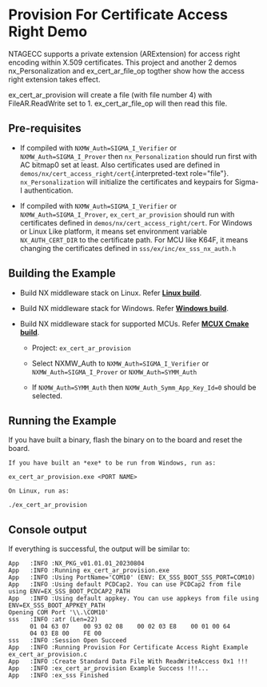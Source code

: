 # Provision For Certificate Access Right Demo

NTAGECC supports a private extension (ARExtension) for access right
encoding within X.509 certificates. This project and another 2 demos
nx_Personalization and ex_cert_ar_file_op togther show how the
access right extension takes effect.

ex_cert_ar_provision will create a file (with file number 4) with
FileAR.ReadWrite set to 1. ex_cert_ar_file_op will then read this
file.

## Pre-requisites

-   If compiled with `NXMW_Auth=SIGMA_I_Verifier` or
    `NXMW_Auth=SIGMA_I_Prover` then `nx_Personalization` should run
    first with AC bitmap0 set at least. Also certificates used are
    defined in `demos/nx/cert_access_right/cert`{.interpreted-text
    role="file"}. `nx_Personalization` will initialize the certificates
    and keypairs for Sigma-I authentication.

-   If compiled with `NXMW_Auth=SIGMA_I_Verifier` or
    `NXMW_Auth=SIGMA_I_Prover`, `ex_cert_ar_provision` should run with
    certificates defined in
    `demos/nx/cert_access_right/cert`.
    For Windows or Linux Like platform, it means set environment
    variable `NX_AUTH_CERT_DIR` to the certificate path. For MCU like
    K64F, it means changing the certificates defined in
    `sss/ex/inc/ex_sss_nx_auth.h`


## Building the Example

- Build NX middleware stack on Linux. Refer [**Linux build**](../../../doc/linux/readme.md).

- Build NX middleware stack for Windows. Refer [**Windows build**](../../../doc/windows/readme.md).

- Build NX middleware stack for supported MCUs. Refer [**MCUX Cmake build**](../../../doc/mcu_cmake/readme.md).

    - Project: `ex_cert_ar_provision`

    - Select NXMW_Auth to `NXMW_Auth=SIGMA_I_Verifier` or `NXMW_Auth=SIGMA_I_Prover` or `NXMW_Auth=SYMM_Auth`

    - If `NXMW_Auth=SYMM_Auth` then `NXMW_Auth_Symm_App_Key_Id=0` should be selected.


## Running the Example

If you have built a binary, flash the binary on to the board and reset the board.

```
If you have built an *exe* to be run from Windows, run as:

ex_cert_ar_provision.exe <PORT NAME>
```

```
On Linux, run as:

./ex_cert_ar_provision
```

## Console output
If everything is successful, the output will be similar to:
```
App   :INFO :NX_PKG_v01.01.01_20230804
App   :INFO :Running ex_cert_ar_provision.exe
App   :INFO :Using PortName='COM10' (ENV: EX_SSS_BOOT_SSS_PORT=COM10)
App   :INFO :Using default PCDCap2. You can use PCDCap2 from file using ENV=EX_SSS_BOOT_PCDCAP2_PATH
App   :INFO :Using default appkey. You can use appkeys from file using ENV=EX_SSS_BOOT_APPKEY_PATH
Opening COM Port '\\.\COM10'
sss   :INFO :atr (Len=22)
      01 04 63 07    00 93 02 08    00 02 03 E8    00 01 00 64
      04 03 E8 00    FE 00
sss   :INFO :Session Open Succeed
App   :INFO :Running Provision For Certificate Access Right Example ex_cert_ar_provision.c
App   :INFO :Create Standard Data File With ReadWriteAccess 0x1 !!!
App   :INFO :ex_cert_ar_provision Example Success !!!...
App   :INFO :ex_sss Finished
```
